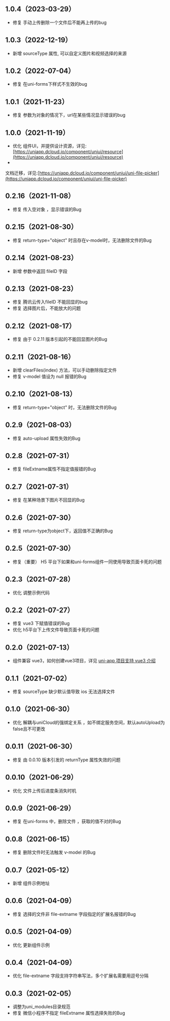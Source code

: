 ## 1.0.4（2023-03-29）

- 修复 手动上传删除一个文件后不能再上传的bug

## 1.0.3（2022-12-19）

- 新增 sourceType 属性, 可以自定义图片和视频选择的来源

## 1.0.2（2022-07-04）

- 修复 在uni-forms下样式不生效的bug

## 1.0.1（2021-11-23）

- 修复 参数为对象的情况下，url在某些情况显示错误的bug

## 1.0.0（2021-11-19）

- 优化
  组件UI，并提供设计资源，详见:[https://uniapp.dcloud.io/component/uniui/resource](https://uniapp.dcloud.io/component/uniui/resource)
-
文档迁移，详见:[https://uniapp.dcloud.io/component/uniui/uni-file-picker](https://uniapp.dcloud.io/component/uniui/uni-file-picker)

## 0.2.16（2021-11-08）

- 修复 传入空对象 ，显示错误的Bug

## 0.2.15（2021-08-30）

- 修复 return-type="object" 时且存在v-model时，无法删除文件的Bug

## 0.2.14（2021-08-23）

- 新增 参数中返回 fileID 字段

## 0.2.13（2021-08-23）

- 修复 腾讯云传入fileID 不能回显的bug
- 修复 选择图片后，不能放大的问题

## 0.2.12（2021-08-17）

- 修复 由于 0.2.11 版本引起的不能回显图片的Bug

## 0.2.11（2021-08-16）

- 新增 clearFiles(index) 方法，可以手动删除指定文件
- 修复 v-model 值设为 null 报错的Bug

## 0.2.10（2021-08-13）

- 修复 return-type="object" 时，无法删除文件的Bug

## 0.2.9（2021-08-03）

- 修复 auto-upload 属性失效的Bug

## 0.2.8（2021-07-31）

- 修复 fileExtname属性不指定值报错的Bug

## 0.2.7（2021-07-31）

- 修复 在某种场景下图片不回显的Bug

## 0.2.6（2021-07-30）

- 修复 return-type为object下，返回值不正确的Bug

## 0.2.5（2021-07-30）

- 修复（重要） H5 平台下如果和uni-forms组件一同使用导致页面卡死的问题

## 0.2.3（2021-07-28）

- 优化 调整示例代码

## 0.2.2（2021-07-27）

- 修复 vue3 下赋值错误的Bug
- 优化 h5平台下上传文件导致页面卡死的问题

## 0.2.0（2021-07-13）

- 组件兼容 vue3，如何创建vue3项目，详见 [uni-app 项目支持 vue3 介绍](https://ask.dcloud.net.cn/article/37834)

## 0.1.1（2021-07-02）

- 修复 sourceType 缺少默认值导致 ios 无法选择文件

## 0.1.0（2021-06-30）

- 优化 解耦与uniCloud的强绑定关系 ，如不绑定服务空间，默认autoUpload为false且不可更改

## 0.0.11（2021-06-30）

- 修复 由 0.0.10 版本引发的 returnType 属性失效的问题

## 0.0.10（2021-06-29）

- 优化 文件上传后进度条消失时机

## 0.0.9（2021-06-29）

- 修复 在uni-forms 中，删除文件 ，获取的值不对的Bug

## 0.0.8（2021-06-15）

- 修复 删除文件时无法触发 v-model 的Bug

## 0.0.7（2021-05-12）

- 新增 组件示例地址

## 0.0.6（2021-04-09）

- 修复 选择的文件非 file-extname 字段指定的扩展名报错的Bug

## 0.0.5（2021-04-09）

- 优化 更新组件示例

## 0.0.4（2021-04-09）

- 优化 file-extname 字段支持字符串写法，多个扩展名需要用逗号分隔

## 0.0.3（2021-02-05）

- 调整为uni_modules目录规范
- 修复 微信小程序不指定 fileExtname 属性选择失败的Bug
